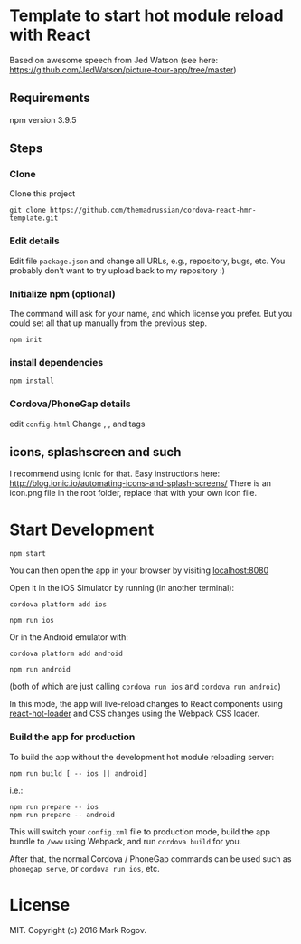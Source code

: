 # Template to start hot module reload with React
Based on awesome speech from Jed Watson (see here: https://github.com/JedWatson/picture-tour-app/tree/master)

## Requirements
npm version 3.9.5

## Steps
### Clone
Clone this project
```
git clone https://github.com/themadrussian/cordova-react-hmr-template.git
```
### Edit details
Edit file ```package.json``` and change all URLs, e.g., repository, bugs, etc.
You probably don't want to try upload back to my repository :)

### Initialize npm (optional)
The command will ask for your name, and which license you prefer. But you could set all that up manually from the previous step.
```
npm init
```
### install dependencies
```
npm install
```
### Cordova/PhoneGap details
edit ```config.html```
Change <name>, <description>, and <author> tags

## icons, splashscreen and such
I recommend using ionic for that. Easy instructions here: http://blog.ionic.io/automating-icons-and-splash-screens/
There is an icon.png file in the root folder, replace that with your own icon file.

# Start Development

```
npm start
```

You can then open the app in your browser by visiting [localhost:8080](http://localhost:8080)

Open it in the iOS Simulator by running (in another terminal):

```
cordova platform add ios
```

```
npm run ios
```

Or in the Android emulator with:

```
cordova platform add android
```

```
npm run android
```

(both of which are just calling `cordova run ios` and `cordova run android`)

In this mode, the app will live-reload changes to React components using [react-hot-loader](https://github.com/gaearon/react-hot-loader) and CSS changes using the Webpack CSS loader.

### Build the app for production

To build the app without the development hot module reloading server:

```
npm run build [ -- ios || android]
```

i.e.:

```
npm run prepare -- ios
npm run prepare -- android
```

This will switch your `config.xml` file to production mode, build the app bundle to `/www` using Webpack, and run `cordova build` for you.

After that, the normal Cordova / PhoneGap commands can be used such as `phonegap serve`, or `cordova run ios`, etc.

# License

MIT. Copyright (c) 2016 Mark Rogov.
